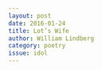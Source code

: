 ```yaml
---
layout: post 
date: 2016-01-24
title: Lot’s Wife
author: William Lindberg
category: poetry
issue: idol
---
```

